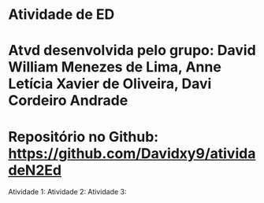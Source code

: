 # Atividade de ED 

# Atvd desenvolvida pelo grupo: David William Menezes de Lima, Anne Letícia Xavier de Oliveira, Davi Cordeiro Andrade

# Repositório no Github: https://github.com/Davidxy9/atividadeN2Ed

Atividade 1:
Atividade 2:
Atividade 3:



